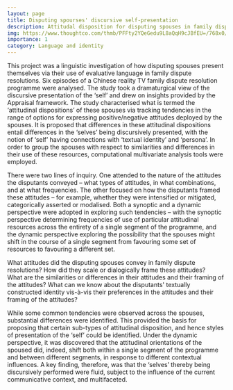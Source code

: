 ```yaml
---
layout: page
title: Disputing spourses' discursive self-presentation
description: Attitudal disposition for disputing spouses in family dispute resolutions
img: https://www.thoughtco.com/thmb/PFFty2YQeGedu9L8aQqH9cJBfEU=/768x0/filters:no_upscale():max_bytes(150000):strip_icc():format(webp)/Getty_conversation_analysis-SzpurB0153c-56d315e75f9b5879cc8a4bf4.jpg
importance: 1
category: Language and identity
---
```


This project was a linguistic investigation of how disputing spouses present themselves via their use of evaluative language in family dispute resolutions. Six episodes of a Chinese reality TV family dispute resolution programme were analysed. The study took a dramaturgical view of the discursive presentation of the ‘self’ and drew on insights provided by the Appraisal framework. The study characterised what is termed the ‘attitudinal dispositions’ of these spouses via tracking tendencies in the range of options for expressing positive/negative attitudes deployed by the spouses. It is proposed that differences in these attitudinal dispositions entail differences in the ‘selves’ being discursively presented, with the notion of ‘self’ having connections with ‘textual identity’ and ‘persona’. In order to group the spouses with respect to similarities and differences in their use of these resources, computational multivariate analysis tools were employed.

There were two lines of inquiry. One attended to the nature of the attitudes the disputants conveyed – what types of attitudes, in what combinations, and at what frequencies. The other focused on how the disputants framed these attitudes – for example, whether they were intensified or mitigated, categorically asserted or modalised. Both a synoptic and a dynamic perspective were adopted in exploring such tendencies – with the synoptic perspective determining frequencies of use of particular attitudinal resources across the entirety of a single segment of the programme, and the dynamic perspective exploring the possibility that the spouses might shift in the course of a single segment from favouring some set of resources to favouring a different set. 


<div class="row">
    <div class="col-sm mt-3 mt-md-0">
        <img class="img-fluid rounded z-depth-1" src="{{ '/assets/img/1.jpg' | relative_url }}" alt="" title="example image"/>
    </div>
    <div class="col-sm mt-3 mt-md-0">
        <img class="img-fluid rounded z-depth-1" src="{{ '/assets/img/3.jpg' | relative_url }}" alt="" title="example image"/>
    </div>
</div>
<div class="caption">
    What attitudes did the disputing spouses convey in family dispute resolutions? How did they scale or dialogically frame these attitudes?
</div>
<div class="row">
    <div class="col-sm mt-3 mt-md-0">
        <img class="img-fluid rounded z-depth-1" src="{{ '/assets/img/tvstudio.jpg' | relative_url }}" alt="" title="example image"/>
    </div>
</div>
<div class="caption">
    What are the similarities or differences in their attitudes and their framing of the attitudes? What can we know about the disputants' textually constructed identity vis-à-vis their preferences in the attitudes and their framing of the attitudes?
</div>

While some common tendencies were observed across the spouses, substantial differences were identified. This provided the basis for proposing that certain sub-types of attitudinal disposition, and hence styles of presentation of the ‘self’ could be identified. Under the dynamic perspective, it was discovered that the attitudinal orientations of the spoused did, indeed, shift both within a single segment of the programme and between different segments, in response to different contextual influences. A key finding, therefore, was that the ‘selves’ thereby being discursively performed were fluid, subject to the influence of the current communicative context, and multifaceted.
